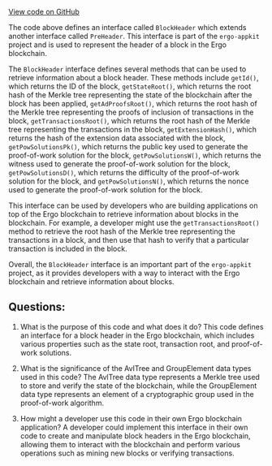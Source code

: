 [View code on GitHub](https://github.com/ergoplatform/ergo-appkit/lib-api/src/main/java/org/ergoplatform/appkit/BlockHeader.java)

The code above defines an interface called `BlockHeader` which extends another interface called `PreHeader`. This interface is part of the `ergo-appkit` project and is used to represent the header of a block in the Ergo blockchain. 

The `BlockHeader` interface defines several methods that can be used to retrieve information about a block header. These methods include `getId()`, which returns the ID of the block, `getStateRoot()`, which returns the root hash of the Merkle tree representing the state of the blockchain after the block has been applied, `getAdProofsRoot()`, which returns the root hash of the Merkle tree representing the proofs of inclusion of transactions in the block, `getTransactionsRoot()`, which returns the root hash of the Merkle tree representing the transactions in the block, `getExtensionHash()`, which returns the hash of the extension data associated with the block, `getPowSolutionsPk()`, which returns the public key used to generate the proof-of-work solution for the block, `getPowSolutionsW()`, which returns the witness used to generate the proof-of-work solution for the block, `getPowSolutionsD()`, which returns the difficulty of the proof-of-work solution for the block, and `getPowSolutionsN()`, which returns the nonce used to generate the proof-of-work solution for the block.

This interface can be used by developers who are building applications on top of the Ergo blockchain to retrieve information about blocks in the blockchain. For example, a developer might use the `getTransactionsRoot()` method to retrieve the root hash of the Merkle tree representing the transactions in a block, and then use that hash to verify that a particular transaction is included in the block. 

Overall, the `BlockHeader` interface is an important part of the `ergo-appkit` project, as it provides developers with a way to interact with the Ergo blockchain and retrieve information about blocks.
## Questions: 
 1. What is the purpose of this code and what does it do?
   This code defines an interface for a block header in the Ergo blockchain, which includes various properties such as the state root, transaction root, and proof-of-work solutions.

2. What is the significance of the AvlTree and GroupElement data types used in this code?
   The AvlTree data type represents a Merkle tree used to store and verify the state of the blockchain, while the GroupElement data type represents an element of a cryptographic group used in the proof-of-work algorithm.

3. How might a developer use this code in their own Ergo blockchain application?
   A developer could implement this interface in their own code to create and manipulate block headers in the Ergo blockchain, allowing them to interact with the blockchain and perform various operations such as mining new blocks or verifying transactions.